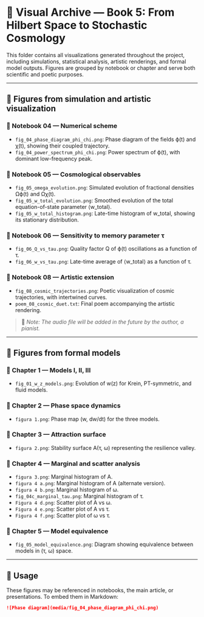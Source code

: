 # 📁 Visual Archive — Book 5: From Hilbert Space to Stochastic Cosmology

This folder contains all visualizations generated throughout the project, including simulations, statistical analysis, artistic renderings, and formal model outputs. Figures are grouped by notebook or chapter and serve both scientific and poetic purposes.

---

## 🔬 Figures from simulation and artistic visualization

### 📘 Notebook 04 — Numerical scheme

- `fig_04_phase_diagram_phi_chi.png`: Phase diagram of the fields ϕ(t) and χ(t), showing their coupled trajectory.
- `fig_04_power_spectrum_phi_chi.png`: Power spectrum of ϕ(t), with dominant low-frequency peak.

### 📘 Notebook 05 — Cosmological observables

- `fig_05_omega_evolution.png`: Simulated evolution of fractional densities Ωϕ(t) and Ωχ(t).
- `fig_05_w_total_evolution.png`: Smoothed evolution of the total equation-of-state parameter ⟨w_total⟩.
- `fig_05_w_total_histogram.png`: Late-time histogram of w_total, showing its stationary distribution.

### 📘 Notebook 06 — Sensitivity to memory parameter τ

- `fig_06_Q_vs_tau.png`: Quality factor Q of ϕ(t) oscillations as a function of τ.
- `fig_06_w_vs_tau.png`: Late-time average of ⟨w_total⟩ as a function of τ.

### 🎨 Notebook 08 — Artistic extension

- `fig_08_cosmic_trajectories.png`: Poetic visualization of cosmic trajectories, with intertwined curves.
- `poem_08_cosmic_duet.txt`: Final poem accompanying the artistic rendering.

> 🎵 *Note: The audio file will be added in the future by the author, a pianist.*

---

## 📐 Figures from formal models

### 📘 Chapter 1 — Models I, II, III

- `fig_01_w_z_models.png`: Evolution of w(z) for Krein, PT-symmetric, and fluid models.

### 📘 Chapter 2 — Phase space dynamics

- `figura 1.png`: Phase map (w, dw/dt) for the three models.

### 📘 Chapter 3 — Attraction surface

- `figura 2.png`: Stability surface A(τ, ω) representing the resilience valley.

### 📘 Chapter 4 — Marginal and scatter analysis

- `figura 3.png`: Marginal histogram of A.
- `figura 4 a.png`: Marginal histogram of A (alternate version).
- `figura 4 b.png`: Marginal histogram of ω.
- `fig_04c_marginal_tau.png`: Marginal histogram of τ.
- `Figura 4 d.png`: Scatter plot of A vs ω.
- `Figura 4 e.png`: Scatter plot of A vs τ.
- `Figura 4 f.png`: Scatter plot of ω vs τ.

### 📘 Chapter 5 — Model equivalence

- `fig_05_model_equivalence.png`: Diagram showing equivalence between models in (τ, ω) space.

---

## 🧭 Usage

These figures may be referenced in notebooks, the main article, or presentations. To embed them in Markdown:

```markdown
![Phase diagram](media/fig_04_phase_diagram_phi_chi.png)
